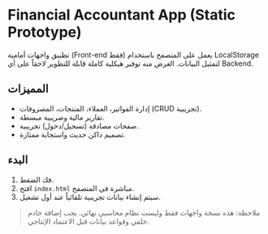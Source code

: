 # Financial Accountant App (Static Prototype)

تطبيق واجهات أمامية (Front-end فقط) يعمل على المتصفح باستخدام LocalStorage لتمثيل البيانات.
الغرض منه توفير هيكلية كاملة قابلة للتطوير لاحقاً على أي Backend.

## المميزات
- إدارة الفواتير، العملاء، المنتجات، المصروفات (CRUD تجريبية).
- تقارير مالية وضريبية مبسطة.
- صفحات مصادقة (تسجيل/دخول) تجريبية.
- تصميم داكن حديث واستجابة ممتازة.

## البدء
1. فك الضغط.
2. افتح `index.html` مباشرة في المتصفح.
3. سيتم إنشاء بيانات تجريبية تلقائياً عند أول تشغيل.

> ملاحظة: هذه نسخة واجهات فقط وليست نظام محاسبي نهائي. يجب إضافة خادم خلفي وقواعد بيانات قبل الاعتماد الإنتاجي.